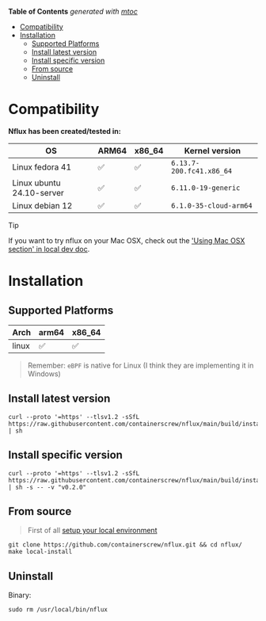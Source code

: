 <!-- START OF TOC !DO NOT EDIT THIS CONTENT MANUALLY-->
**Table of Contents**  *generated with [mtoc](https://github.com/containerscrew/mtoc)*
- [Compatibility](#compatibility)
- [Installation](#installation)
  - [Supported Platforms](#supported-platforms)
  - [Install latest version](#install-latest-version)
  - [Install specific version](#install-specific-version)
  - [From source](#from-source)
  - [Uninstall](#uninstall)
<!-- END OF TOC -->

# Compatibility

**Nflux has been created/tested in:**

| OS                        | ARM64 | x86_64 | Kernel version            |
|---------------------------|-------|--------|---------------------------|
| Linux fedora 41           | ✅     | ✅      | `6.13.7-200.fc41.x86_64 ` |
| Linux ubuntu 24.10-server | ✅     | ✅      | `6.11.0-19-generic `      |
| Linux debian 12           | ✅     | ✅      | `6.1.0-35-cloud-arm64`    |

> [!TIP]
> If you want to try nflux on your Mac OSX, check out the ['Using Mac OSX section' in local dev doc](./local_dev.md).

# Installation

## Supported Platforms

| Arch  | arm64 | x86_64 |
|-------|-------|--------|
| linux | ✅     | ✅      |

> Remember: `eBPF` is native for Linux (I think they are implementing it in Windows)

## Install latest version

```shell
curl --proto '=https' --tlsv1.2 -sSfL https://raw.githubusercontent.com/containerscrew/nflux/main/build/install.sh | sh
```

## Install specific version

```shell
curl --proto '=https' --tlsv1.2 -sSfL https://raw.githubusercontent.com/containerscrew/nflux/main/build/install.sh | sh -s -- -v "v0.2.0"
```

## From source

> First of all [setup your local environment](./local_dev.md)

```shell
git clone https://github.com/containerscrew/nflux.git && cd nflux/
make local-install
```

## Uninstall

Binary:

```shell
sudo rm /usr/local/bin/nflux
```
